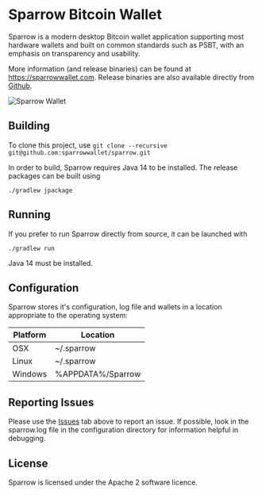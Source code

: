 # Sparrow Bitcoin Wallet

Sparrow is a modern desktop Bitcoin wallet application supporting most hardware wallets and built on common standards such as PSBT, with an emphasis on transparency and usability.

More information (and release binaries) can be found at https://sparrowwallet.com. Release binaries are also available directly from [Github](https://github.com/sparrowwallet/sparrow/releases).

![Sparrow Wallet](https://sparrowwallet.com/assets/images/control-your-sends.png)

## Building

To clone this project, use `git clone --recursive git@github.com:sparrowwallet/sparrow.git`

In order to build, Sparrow requires Java 14 to be installed. The release packages can be built using

`./gradlew jpackage`

## Running

If you prefer to run Sparrow directly from source, it can be launched with

`./gradlew run`

Java 14 must be installed.

## Configuration

Sparrow stores it's configuration, log file and wallets in a location appropriate to the operating system:

Platform | Location
-------- | --------
OSX      | ~/.sparrow
Linux    | ~/.sparrow
Windows  | %APPDATA%/Sparrow

## Reporting Issues

Please use the [Issues](https://github.com/sparrowwallet/sparrow/issues) tab above to report an issue. If possible, look in the sparrow.log file in the configuration directory for information helpful in debugging. 

## License

Sparrow is licensed under the Apache 2 software licence.